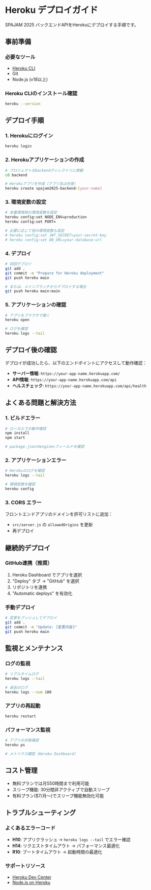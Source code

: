 # Heroku デプロイガイド

SPAJAM 2025 バックエンドAPIをHerokuにデプロイする手順です。

## 事前準備

### 必要なツール
- [Heroku CLI](https://devcenter.heroku.com/articles/heroku-cli)
- Git
- Node.js (v18以上)

### Heroku CLIのインストール確認
```bash
heroku --version
```

## デプロイ手順

### 1. Herokuにログイン
```bash
heroku login
```

### 2. Herokuアプリケーションの作成
```bash
# プロジェクトのbackendディレクトリに移動
cd backend

# Herokuアプリを作成（アプリ名は任意）
heroku create spajam2025-backend-[your-name]
```

### 3. 環境変数の設定
```bash
# 本番環境用の環境変数を設定
heroku config:set NODE_ENV=production
heroku config:set PORT=

# 必要に応じて他の環境変数も設定
# heroku config:set JWT_SECRET=your-secret-key
# heroku config:set DB_URL=your-database-url
```

### 4. デプロイ
```bash
# 初回デプロイ
git add .
git commit -m "Prepare for Heroku deployment"
git push heroku main

# または、メインブランチからデプロイする場合
git push heroku main:main
```

### 5. アプリケーションの確認
```bash
# アプリをブラウザで開く
heroku open

# ログを確認
heroku logs --tail
```

## デプロイ後の確認

デプロイが成功したら、以下のエンドポイントにアクセスして動作確認：

- **サーバー情報**: `https://your-app-name.herokuapp.com/`
- **API情報**: `https://your-app-name.herokuapp.com/api`
- **ヘルスチェック**: `https://your-app-name.herokuapp.com/api/health`

## よくある問題と解決方法

### 1. ビルドエラー
```bash
# ローカルでの動作確認
npm install
npm start

# package.jsonのenginesフィールドを確認
```

### 2. アプリケーションエラー
```bash
# Herokuのログを確認
heroku logs --tail

# 環境変数を確認
heroku config
```

### 3. CORS エラー
フロントエンドアプリのドメインを許可リストに追加：
- `src/server.js` の `allowedOrigins` を更新
- 再デプロイ

## 継続的デプロイ

### GitHub連携（推奨）
1. Heroku Dashboard でアプリを選択
2. "Deploy" タブ → "GitHub" を選択
3. リポジトリを連携
4. "Automatic deploys" を有効化

### 手動デプロイ
```bash
# 変更をプッシュしてデプロイ
git add .
git commit -m "Update: [変更内容]"
git push heroku main
```

## 監視とメンテナンス

### ログの監視
```bash
# リアルタイムログ
heroku logs --tail

# 過去のログ
heroku logs --num 100
```

### アプリの再起動
```bash
heroku restart
```

### パフォーマンス監視
```bash
# アプリの状態確認
heroku ps

# メトリクス確認（Heroku Dashboard）
```

## コスト管理

- 無料プランでは月550時間まで利用可能
- スリープ機能: 30分間非アクティブで自動スリープ
- 有料プラン($7/月～)でスリープ機能無効化可能

## トラブルシューティング

### よくあるエラーコード
- **H10**: アプリクラッシュ → `heroku logs --tail` でエラー確認
- **H14**: リクエストタイムアウト → パフォーマンス最適化
- **R10**: ブートタイムアウト → 起動時間の最適化

### サポートリソース
- [Heroku Dev Center](https://devcenter.heroku.com/)
- [Node.js on Heroku](https://devcenter.heroku.com/categories/nodejs-support)